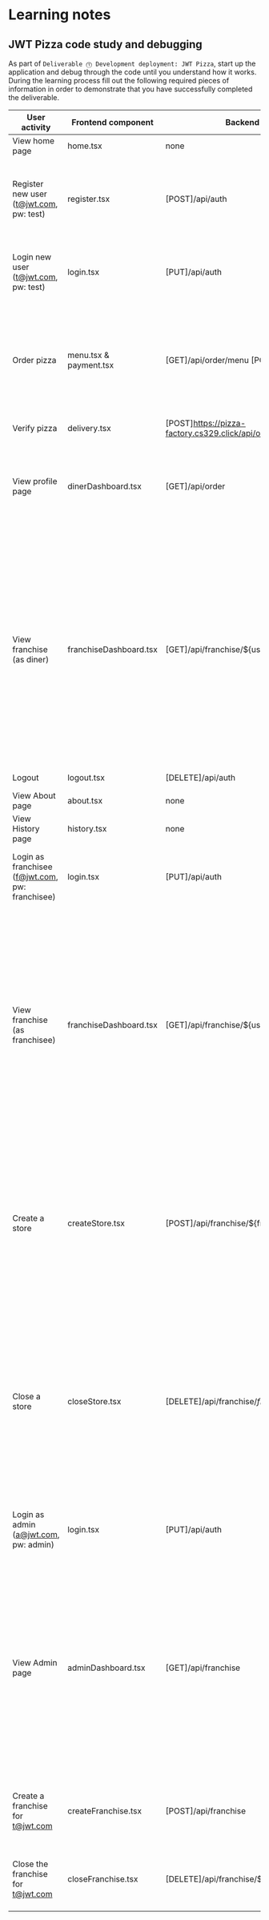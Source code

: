 # Learning notes

## JWT Pizza code study and debugging

As part of `Deliverable ⓵ Development deployment: JWT Pizza`, start up the application and debug through the code until you understand how it works. During the learning process fill out the following required pieces of information in order to demonstrate that you have successfully completed the deliverable.

| User activity                                    | Frontend component     | Backend endpoints                                        | Database SQL                                                                                                                                                                                                                                                                                                                                                                                                                                                                       |
|--------------------------------------------------|------------------------|----------------------------------------------------------|------------------------------------------------------------------------------------------------------------------------------------------------------------------------------------------------------------------------------------------------------------------------------------------------------------------------------------------------------------------------------------------------------------------------------------------------------------------------------------|
| View home page                                   | home.tsx               | none                                                     | none                                                                                                                                                                                                                                                                                                                                                                                                                                                                               |
| Register new user<br/>(t@jwt.com, pw: test)      | register.tsx           | [POST]/api/auth                                          | INSERT INTO user (name, email, password) VALUES (?, ?, ?)<br/> INSERT INTO userRole (userId, role, objectId) VALUES (?, ?, ?) <br/>INSERT INTO auth (token, userId) VALUES (?, ?)                                                                                                                                                                                                                                                                                                  |
| Login new user<br/>(t@jwt.com, pw: test)         | login.tsx              | [PUT]/api/auth                                           | SELECT * FROM user WHERE email=? <br/>SELECT * FROM userRole WHERE userId=? <br/>INSERT INTO auth (token, userId) VALUES (?, ?)                                                                                                                                                                                                                                                                                                                                                         |
| Order pizza                                      | menu.tsx & payment.tsx | [GET]/api/order/menu [POST]/api/order                    | SELECT * FROM menu <br/>INSERT INTO dinerOrder (dinerId, franchiseId, storeId, date) VALUES (?, ?, ?, now()) <br/>INSERT INTO orderItem (orderId, menuId, description, price) VALUES (?, ?, ?, ?) <br/>SELECT id FROM ${table} WHERE ${key}=?                                                                                                                                                                                                                                           |
| Verify pizza                                     | delivery.tsx           | [POST]https://pizza-factory.cs329.click/api/order/verify                              | none                                                                                                                                                                                                                                                                                                                                                                                                                                                                               |
| View profile page                                | dinerDashboard.tsx     | [GET]/api/order                                          | SELECT id, franchiseId, storeId, date FROM dinerOrder WHERE dinerId=? LIMIT ${offset},${config.db.listPerPage} <br/>SELECT id, menuId, description, price FROM orderItem WHERE orderId=?                                                                                                                                                                                                                                                                                                |
| View franchise<br/>(as diner)                    | franchiseDashboard.tsx | [GET]/api/franchise/${user.id}                           | SELECT objectId FROM userRole WHERE role='franchisee' AND userId=? <br/>SELECT id, name FROM franchise WHERE id in (${franchiseIds.join(',')}) <br/>SELECT u.id, u.name, u.email FROM userRole AS ur JOIN user AS u ON u.id=ur.userId WHERE ur.objectId=? AND ur.role='franchisee' <br/>SELECT s.id, s.name, COALESCE(SUM(oi.price), 0) AS totalRevenue FROM dinerOrder AS do JOIN orderItem AS oi ON do.id=oi.orderId RIGHT JOIN store AS s ON s.id=do.storeId WHERE s.franchiseId=? GROUP BY s.id |
| Logout                                           | logout.tsx             | [DELETE]/api/auth                                        | DELETE FROM auth WHERE token=?                                                                                                                                                                                                                                                                                                                                                                                                                                                     |
| View About page                                  | about.tsx              | none                                                     | none                                                                                                                                                                                                                                                                                                                                                                                                                                                                               |
| View History page                                | history.tsx            | none                                                     | none                                                                                                                                                                                                                                                                                                                                                                                                                                                                               |
| Login as franchisee<br/>(f@jwt.com, pw: franchisee) | login.tsx              | [PUT]/api/auth                                           | SELECT * FROM user WHERE email=? <br/>SELECT * FROM userRole WHERE userId=? <br/>INSERT INTO auth (token, userId) VALUES (?, ?)                                                                                                                                                                                                                                                                                                                                                              |
| View franchise<br/>(as franchisee)               | franchiseDashboard.tsx | [GET]/api/franchise/${user.id}                           | SELECT objectId FROM userRole WHERE role='franchisee' AND userId=? <br/>SELECT id, name FROM franchise WHERE id in (${franchiseIds.join(',')}) <br/>SELECT u.id, u.name, u.email FROM userRole AS ur JOIN user AS u ON u.id=ur.userId WHERE ur.objectId=? AND ur.role='franchisee' <br/>SELECT s.id, s.name, COALESCE(SUM(oi.price), 0) AS totalRevenue FROM dinerOrder AS do JOIN orderItem AS oi ON do.id=oi.orderId RIGHT JOIN store AS s ON s.id=do.storeId WHERE s.franchiseId=? GROUP BY s.id |
| Create a store                                   | createStore.tsx        | [POST]/api/franchise/${franchise.id}/store               | SELECT u.id, u.name, u.email FROM userRole AS ur JOIN user AS u ON u.id=ur.userId WHERE ur.objectId=? AND ur.role='franchisee' <br/>SELECT s.id, s.name, COALESCE(SUM(oi.price), 0) AS totalRevenue FROM dinerOrder AS do JOIN orderItem AS oi ON do.id=oi.orderId RIGHT JOIN store AS s ON s.id=do.storeId WHERE s.franchiseId=? GROUP BY s.id                                                                                                                                         |
| Close a store                                    | closeStore.tsx         | [DELETE]/api/franchise/${franchise.id}/store/${store.id} | SELECT u.id, u.name, u.email FROM userRole AS ur JOIN user AS u ON u.id=ur.userId WHERE ur.objectId=? AND ur.role='franchisee' <br/>SELECT s.id, s.name, COALESCE(SUM(oi.price), 0) AS totalRevenue FROM dinerOrder AS do JOIN orderItem AS oi ON do.id=oi.orderId RIGHT JOIN store AS s ON s.id=do.storeId WHERE s.franchiseId=? GROUP BY s.id <br/>DELETE FROM store WHERE franchiseId=? AND id=?                                                                                          |
| Login as admin<br/>(a@jwt.com, pw: admin)        | login.tsx              | [PUT]/api/auth                                           | SELECT * FROM user WHERE email=? <br/>SELECT * FROM userRole WHERE userId=? <br/>INSERT INTO auth (token, userId) VALUES (?, ?)                                                                                                                                                                                                                                                                                                                                                              |
| View Admin page                                  | adminDashboard.tsx     | [GET]/api/franchise                                      | SELECT id, name FROM franchise <br/>SELECT id, name FROM store WHERE franchiseId=? <br/>SELECT u.id, u.name, u.email FROM userRole AS ur JOIN user AS u ON u.id=ur.userId WHERE ur.objectId=? AND ur.role='franchisee' <br/>SELECT s.id, s.name, COALESCE(SUM(oi.price), 0) AS totalRevenue FROM dinerOrder AS do JOIN orderItem AS oi ON do.id=oi.orderId RIGHT JOIN store AS s ON s.id=do.storeId WHERE s.franchiseId=? GROUP BY s.id                                                           |
| Create a franchise for t@jwt.com                 | createFranchise.tsx    | [POST]/api/franchise                                     | SELECT id, name FROM user WHERE email=? <br/>INSERT INTO franchise (name) VALUES (?) INSERT INTO userRole (userId, role, objectId) VALUES (?, ?, ?)                                                                                                                                                                                                                                                                                                                                     |
| Close the franchise for t@jwt.com                | closeFranchise.tsx     | [DELETE]/api/franchise/${franchise.id}                   | DELETE FROM store WHERE franchiseId=? <br/>DELETE FROM userRole WHERE objectId=? <br/>DELETE FROM franchise WHERE id=?                                                                                                                                                                                                                                                                                                                                                                       |

